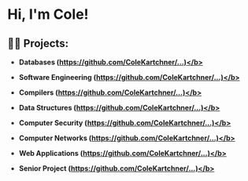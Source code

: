 <h1>Hi, I'm Cole!

<h2>👨‍💻 Projects:</h2>

  - <b>Databases (https://github.com/ColeKartchner/...)</b>

  - <b>Software Engineering (https://github.com/ColeKartchner/...)</b>

  - <b>Compilers (https://github.com/ColeKartchner/...)</b>

  - <b>Data Structures (https://github.com/ColeKartchner/...)</b>

  - <b>Computer Security (https://github.com/ColeKartchner/...)</b>

  - <b>Computer Networks (https://github.com/ColeKartchner/...)</b>

  - <b>Web Applications (https://github.com/ColeKartchner/...)</b>

  - <b>Senior Project (https://github.com/ColeKartchner/...)</b>
